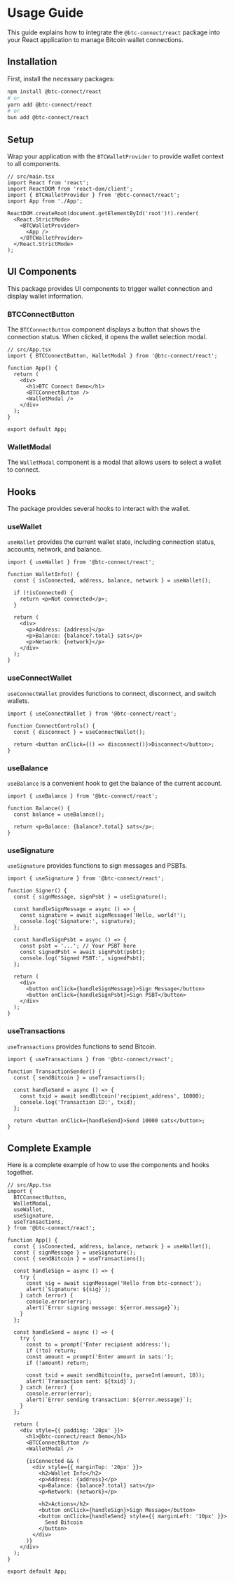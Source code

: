 # Usage Guide

This guide explains how to integrate the `@btc-connect/react` package into your React application to manage Bitcoin wallet connections.

## Installation

First, install the necessary packages:

```bash
npm install @btc-connect/react
# or
yarn add @btc-connect/react
# or
bun add @btc-connect/react
```

## Setup

Wrap your application with the `BTCWalletProvider` to provide wallet context to all components.

```tsx
// src/main.tsx
import React from 'react';
import ReactDOM from 'react-dom/client';
import { BTCWalletProvider } from '@btc-connect/react';
import App from './App';

ReactDOM.createRoot(document.getElementById('root')!).render(
  <React.StrictMode>
    <BTCWalletProvider>
      <App />
    </BTCWalletProvider>
  </React.StrictMode>
);
```

## UI Components

This package provides UI components to trigger wallet connection and display wallet information.

### BTCConnectButton

The `BTCConnectButton` component displays a button that shows the connection status. When clicked, it opens the wallet selection modal.

```tsx
// src/App.tsx
import { BTCConnectButton, WalletModal } from '@btc-connect/react';

function App() {
  return (
    <div>
      <h1>BTC Connect Demo</h1>
      <BTCConnectButton />
      <WalletModal />
    </div>
  );
}

export default App;
```

### WalletModal

The `WalletModal` component is a modal that allows users to select a wallet to connect.

## Hooks

The package provides several hooks to interact with the wallet.

### useWallet

`useWallet` provides the current wallet state, including connection status, accounts, network, and balance.

```tsx
import { useWallet } from '@btc-connect/react';

function WalletInfo() {
  const { isConnected, address, balance, network } = useWallet();

  if (!isConnected) {
    return <p>Not connected</p>;
  }

  return (
    <div>
      <p>Address: {address}</p>
      <p>Balance: {balance?.total} sats</p>
      <p>Network: {network}</p>
    </div>
  );
}
```

### useConnectWallet

`useConnectWallet` provides functions to connect, disconnect, and switch wallets.

```tsx
import { useConnectWallet } from '@btc-connect/react';

function ConnectControls() {
  const { disconnect } = useConnectWallet();

  return <button onClick={() => disconnect()}>Disconnect</button>;
}
```

### useBalance

`useBalance` is a convenient hook to get the balance of the current account.

```tsx
import { useBalance } from '@btc-connect/react';

function Balance() {
  const balance = useBalance();

  return <p>Balance: {balance?.total} sats</p>;
}
```

### useSignature

`useSignature` provides functions to sign messages and PSBTs.

```tsx
import { useSignature } from '@btc-connect/react';

function Signer() {
  const { signMessage, signPsbt } = useSignature();

  const handleSignMessage = async () => {
    const signature = await signMessage('Hello, world!');
    console.log('Signature:', signature);
  };

  const handleSignPsbt = async () => {
    const psbt = '...'; // Your PSBT here
    const signedPsbt = await signPsbt(psbt);
    console.log('Signed PSBT:', signedPsbt);
  };

  return (
    <div>
      <button onClick={handleSignMessage}>Sign Message</button>
      <button onClick={handleSignPsbt}>Sign PSBT</button>
    </div>
  );
}
```

### useTransactions

`useTransactions` provides functions to send Bitcoin.

```tsx
import { useTransactions } from '@btc-connect/react';

function TransactionSender() {
  const { sendBitcoin } = useTransactions();

  const handleSend = async () => {
    const txid = await sendBitcoin('recipient_address', 10000);
    console.log('Transaction ID:', txid);
  };

  return <button onClick={handleSend}>Send 10000 sats</button>;
}
```

## Complete Example

Here is a complete example of how to use the components and hooks together.

```tsx
// src/App.tsx
import {
  BTCConnectButton,
  WalletModal,
  useWallet,
  useSignature,
  useTransactions,
} from '@btc-connect/react';

function App() {
  const { isConnected, address, balance, network } = useWallet();
  const { signMessage } = useSignature();
  const { sendBitcoin } = useTransactions();

  const handleSign = async () => {
    try {
      const sig = await signMessage('Hello from btc-connect');
      alert(`Signature: ${sig}`);
    } catch (error) {
      console.error(error);
      alert(`Error signing message: ${error.message}`);
    }
  };

  const handleSend = async () => {
    try {
      const to = prompt('Enter recipient address:');
      if (!to) return;
      const amount = prompt('Enter amount in sats:');
      if (!amount) return;

      const txid = await sendBitcoin(to, parseInt(amount, 10));
      alert(`Transaction sent: ${txid}`);
    } catch (error) {
      console.error(error);
      alert(`Error sending transaction: ${error.message}`);
    }
  };

  return (
    <div style={{ padding: '20px' }}>
      <h1>@btc-connect/react Demo</h1>
      <BTCConnectButton />
      <WalletModal />

      {isConnected && (
        <div style={{ marginTop: '20px' }}>
          <h2>Wallet Info</h2>
          <p>Address: {address}</p>
          <p>Balance: {balance?.total} sats</p>
          <p>Network: {network}</p>

          <h2>Actions</h2>
          <button onClick={handleSign}>Sign Message</button>
          <button onClick={handleSend} style={{ marginLeft: '10px' }}>
            Send Bitcoin
          </button>
        </div>
      )}
    </div>
  );
}

export default App;
```
